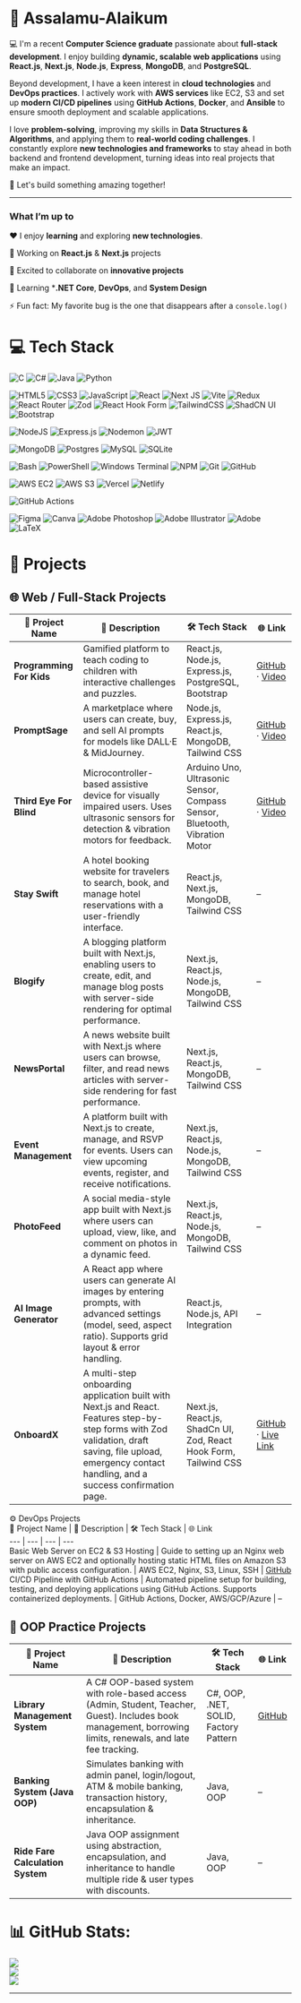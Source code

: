 # 💫 Assalamu-Alaikum

💻 I'm a recent **Computer Science graduate** passionate about **full-stack development**. I enjoy building **dynamic, scalable web applications** using **React.js**, **Next.js**, **Node.js**, **Express**, **MongoDB**, and **PostgreSQL**.  

Beyond development, I have a keen interest in **cloud technologies** and **DevOps practices**. I actively work with **AWS services** like EC2, S3 and set up **modern CI/CD pipelines** using **GitHub Actions**, **Docker**, and **Ansible** to ensure smooth deployment and scalable applications.  

I love **problem-solving**, improving my skills in **Data Structures & Algorithms**, and applying them to **real-world coding challenges**. I constantly explore **new technologies and frameworks** to stay ahead in both backend and frontend development, turning ideas into real projects that make an impact.  

🚀 Let's build something amazing together!
   
---

### What I’m up to

♥️ I enjoy **learning** and exploring **new technologies**.

🔭 Working on **React.js** & **Next.js** projects  

👯 Excited to collaborate on **innovative projects**

🌱 Learning ***.NET Core**, **DevOps**, and **System Design**  

⚡ Fun fact: My favorite bug is the one that disappears after a `console.log()`

# 💻 Tech Stack

![C](https://img.shields.io/badge/c-%2300599C.svg?style=flat&logo=c&logoColor=white) 
![C#](https://img.shields.io/badge/c%23-%23239120.svg?style=flat&logo=c-sharp&logoColor=white) 
![Java](https://img.shields.io/badge/java-%23ED8B00.svg?style=flat&logo=openjdk&logoColor=white) 
![Python](https://img.shields.io/badge/python-3670A0?style=flat&logo=python&logoColor=ffdd54)

![HTML5](https://img.shields.io/badge/html5-%23E34F26.svg?style=flat&logo=html5&logoColor=white) 
![CSS3](https://img.shields.io/badge/css3-%231572B6.svg?style=flat&logo=css3&logoColor=white) 
![JavaScript](https://img.shields.io/badge/javascript-%23323330.svg?style=flat&logo=javascript&logoColor=%23F7DF1E) 
![React](https://img.shields.io/badge/react-%2320232a.svg?style=flat&logo=react&logoColor=%2361DAFB) 
![Next JS](https://img.shields.io/badge/Next-black?style=flat&logo=next.js&logoColor=white) 
![Vite](https://img.shields.io/badge/vite-%23646CFF.svg?style=flat&logo=vite&logoColor=white) 
![Redux](https://img.shields.io/badge/redux-%23593d88.svg?style=flat&logo=redux&logoColor=white) 
![React Router](https://img.shields.io/badge/React_Router-CA4245?style=flat&logo=react-router&logoColor=white) 
![Zod](https://img.shields.io/badge/-Zod-000000?style=flat&logo=zod&logoColor=white)
![React Hook Form](https://img.shields.io/badge/React%20Hook%20Form-%23EC5990.svg?style=flat&logo=reacthookform&logoColor=white) 
![TailwindCSS](https://img.shields.io/badge/tailwindcss-%2338B2AC.svg?style=flat&logo=tailwind-css&logoColor=white)
![ShadCN UI](https://img.shields.io/badge/ShadCN%20UI-2563EB?style=flat&logo=shadcn&logoColor=white)
![Bootstrap](https://img.shields.io/badge/Bootstrap-7952B3?style=flat&logo=bootstrap&logoColor=white)

![NodeJS](https://img.shields.io/badge/node.js-6DA55F?style=flat&logo=node.js&logoColor=white) 
![Express.js](https://img.shields.io/badge/express.js-%23404d59.svg?style=flat&logo=express&logoColor=%2361DAFB) 
![Nodemon](https://img.shields.io/badge/NODEMON-%23323330.svg?style=flat&logo=nodemon&logoColor=%BBDEAD) 
![JWT](https://img.shields.io/badge/JWT-black?style=flat&logo=JSON%20web%20tokens)

![MongoDB](https://img.shields.io/badge/MongoDB-%234ea94b.svg?style=flat&logo=mongodb&logoColor=white) 
![Postgres](https://img.shields.io/badge/postgres-%23316192.svg?style=flat&logo=postgresql&logoColor=white) 
![MySQL](https://img.shields.io/badge/mysql-4479A1.svg?style=flat&logo=mysql&logoColor=white) 
![SQLite](https://img.shields.io/badge/sqlite-%2307405e.svg?style=flat&logo=sqlite&logoColor=white)

![Bash](https://img.shields.io/badge/bash-%23121011.svg?style=flat&logo=gnu-bash&logoColor=white) 
![PowerShell](https://img.shields.io/badge/PowerShell-%235391FE.svg?style=flat&logo=powershell&logoColor=white) 
![Windows Terminal](https://img.shields.io/badge/Windows%20Terminal-%234D4D4D.svg?style=flat&logo=windows-terminal&logoColor=white) 
![NPM](https://img.shields.io/badge/NPM-%23CB3837.svg?style=flat&logo=npm&logoColor=white) 
![Git](https://img.shields.io/badge/git-%23F05033.svg?style=flat&logo=git&logoColor=white) 
![GitHub](https://img.shields.io/badge/github-%23121011.svg?style=flat&logo=github&logoColor=white)

![AWS EC2](https://img.shields.io/badge/AWS%20EC2-FF9900?style=flat&logo=amazon-ec2&logoColor=white)
![AWS S3](https://img.shields.io/badge/AWS%20S3-569A31?style=flat&logo=amazons3&logoColor=white)
![Vercel](https://img.shields.io/badge/vercel-%23000000.svg?style=flat&logo=vercel&logoColor=white) 
![Netlify](https://img.shields.io/badge/Netlify-00C7B7?style=flat&logo=netlify&logoColor=white)

![GitHub Actions](https://img.shields.io/badge/github%20actions-%232671E5.svg?style=flat&logo=githubactions&logoColor=white)

![Figma](https://img.shields.io/badge/figma-%23F24E1E.svg?style=flat&logo=figma&logoColor=white) 
![Canva](https://img.shields.io/badge/Canva-%2300C4CC.svg?style=flat&logo=Canva&logoColor=white) 
![Adobe Photoshop](https://img.shields.io/badge/adobe%20photoshop-%2331A8FF.svg?style=flat&logo=adobe%20photoshop&logoColor=white) 
![Adobe Illustrator](https://img.shields.io/badge/adobe%20illustrator-%23FF9A00.svg?style=flat&logo=adobe%20illustrator&logoColor=white) 
![Adobe](https://img.shields.io/badge/adobe-%23FF0000.svg?style=flat&logo=adobe&logoColor=white) 
![LaTeX](https://img.shields.io/badge/latex-%23008080.svg?style=flat&logo=latex&logoColor=white)


# 📂 Projects

## 🌐 Web / Full-Stack Projects

| 🚀 Project Name | 📝 Description | 🛠️ Tech Stack | 🌐 Link |
|-----------------|----------------|---------------|---------|
| **Programming For Kids** | Gamified platform to teach coding to children with interactive challenges and puzzles. | React.js, Node.js, Express.js, PostgreSQL, Bootstrap | [GitHub](https://github.com/farhan19999/Programming-For-Kids) · [Video](https://youtu.be/swwpaDf4fcs?si=oQoKh2DARnZM52PO) |
| **PromptSage** | A marketplace where users can create, buy, and sell AI prompts for models like DALL·E & MidJourney. | Node.js, Express.js, React.js, MongoDB, Tailwind CSS | [GitHub](https://github.com/MAHBUB-99/Project-PromptSage) · [Video](https://www.youtube.com/watch?v=P1j9AOkzhqU) |
| **Third Eye For Blind** | Microcontroller-based assistive device for visually impaired users. Uses ultrasonic sensors for detection & vibration motors for feedback. | Arduino Uno, Ultrasonic Sensor, Compass Sensor, Bluetooth, Vibration Motor | [GitHub](https://github.com/MAHBUB-99/CSE-316_Microcontroller-Project) · [Video](https://youtu.be/RtrROTO9bsk?si=J1tAzmDtqypnOe6Z) |
| **Stay Swift** | A hotel booking website for travelers to search, book, and manage hotel reservations with a user-friendly interface. | React.js, Next.js, MongoDB, Tailwind CSS | – |
| **Blogify** | A blogging platform built with Next.js, enabling users to create, edit, and manage blog posts with server-side rendering for optimal performance. | Next.js, React.js, Node.js, MongoDB, Tailwind CSS | – |
| **NewsPortal** | A news website built with Next.js where users can browse, filter, and read news articles with server-side rendering for fast performance. | Next.js, React.js, MongoDB, Tailwind CSS | – |
| **Event Management** | A platform built with Next.js to create, manage, and RSVP for events. Users can view upcoming events, register, and receive notifications. | Next.js, React.js, Node.js, MongoDB, Tailwind CSS | – |
| **PhotoFeed** | A social media-style app built with Next.js where users can upload, view, like, and comment on photos in a dynamic feed. | Next.js, React.js, Node.js, MongoDB, Tailwind CSS | – |
| **AI Image Generator** | A React app where users can generate AI images by entering prompts, with advanced settings (model, seed, aspect ratio). Supports grid layout & error handling. | React.js, Node.js, API Integration | – |
| **OnboardX** | A multi-step onboarding application built with Next.js and React. Features step-by-step forms with Zod validation, draft saving, file upload, emergency contact handling, and a success confirmation page. | Next.js, React.js, ShadCn UI, Zod, React Hook Form, Tailwind CSS |[GitHub](https://github.com/MAHBUB-99/OnboardX) · [Live Link](https://onboardpage.netlify.app/) |


⚙️ DevOps Projects  
🚀 Project Name | 📝 Description | 🛠️ Tech Stack | 🌐 Link  
--- | --- | --- | ---  
Basic Web Server on EC2 & S3 Hosting | Guide to setting up an Nginx web server on AWS EC2 and optionally hosting static HTML files on Amazon S3 with public access configuration. | AWS EC2, Nginx, S3, Linux, SSH | [GitHub](https://github.com/MAHBUB-99/AWS---WebServer-on-EC2-S3-Bucket)  
CI/CD Pipeline with GitHub Actions | Automated pipeline setup for building, testing, and deploying applications using GitHub Actions. Supports containerized deployments. | GitHub Actions, Docker, AWS/GCP/Azure | –  




## 🧩 OOP Practice Projects

| 🚀 Project Name | 📝 Description | 🛠️ Tech Stack | 🌐 Link |
|-----------------|----------------|---------------|---------|
| **Library Management System** | A C# OOP-based system with role-based access (Admin, Student, Teacher, Guest). Includes book management, borrowing limits, renewals, and late fee tracking. | C#, OOP, .NET, SOLID, Factory Pattern | [GitHub](https://github.com/MAHBUB-99/C-Sharp/tree/main/LibraryManagementSystem) |
| **Banking System (Java OOP)** | Simulates banking with admin panel, login/logout, ATM & mobile banking, transaction history, encapsulation & inheritance. | Java, OOP | – |
| **Ride Fare Calculation System** | Java OOP assignment using abstraction, encapsulation, and inheritance to handle multiple ride & user types with discounts. | Java, OOP | – |





# 📊 GitHub Stats:
![](https://github-readme-stats.vercel.app/api?username=MAHBUB-99&theme=radical&hide_border=false&include_all_commits=false&count_private=false)      <br/>
![](https://nirzak-streak-stats.vercel.app/?user=MAHBUB-99&theme=radical&hide_border=false) <br/>
![](https://github-readme-stats.vercel.app/api/top-langs/?username=MAHBUB-99&theme=radical&hide_border=false&include_all_commits=false&count_private=false&layout=compact)

---
